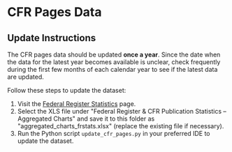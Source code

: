 # CFR Pages Data

## Update Instructions

The CFR pages data should be updated **once a year**. Since the date when the data for the latest year becomes available is unclear, check frequently during the first few months of each calendar year to see if the latest data are updated.

Follow these steps to update the dataset:

1. Visit the [Federal Register Statistics](https://www.federalregister.gov/reader-aids/federal-register-statistics) page. 
1. Select the XLS file under "Federal Register & CFR Publication Statistics – Aggregated Charts" and save it to this folder
as "aggregated_charts_frstats.xlsx" (replace the existing file if necessary).
1. Run the Python script `update_cfr_pages.py` in your preferred IDE to update the dataset.
